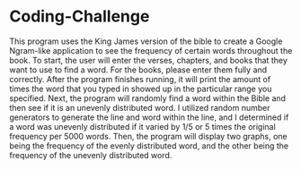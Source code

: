# Coding-Challenge
This program uses the King James version of the bible to create a Google Ngram-like application to see the frequency of certain words throughout the book.
To start, the user will enter the verses, chapters, and books that they want to use to find a word. For the books, please enter them fully and correctly. 
After the program finishes running, it will print the amount of times the word that you typed in showed up in the particular range you specified. Next, the program
will randomly find a word within the Bible and then see if it is an unevenly distributed word. I utilized random number generators to generate the line and word within
the line, and I determined if a word was unevenly distributed if it varied by 1/5 or 5 times the original frequency per 5000 words. Then, the program will display two graphs, one being the frequency of the evenly distributed word, and the other being the frequency of the unevenly distributed word. 
